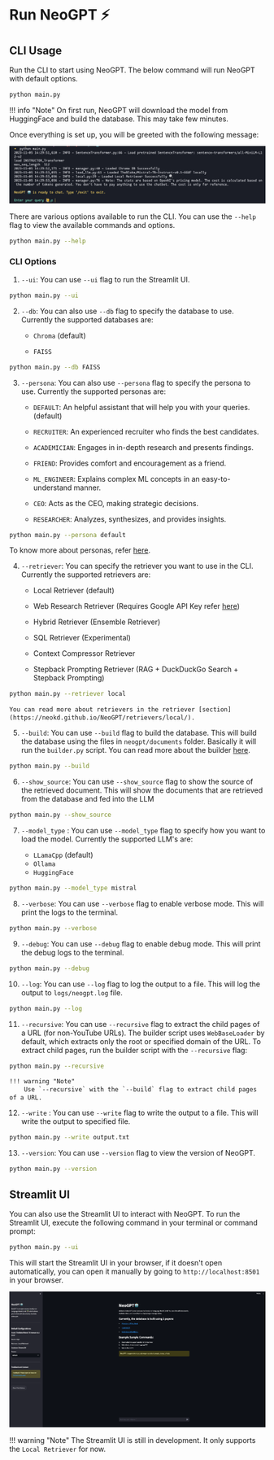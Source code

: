 

# __Run NeoGPT__ ⚡️


## CLI Usage
Run the CLI to start using NeoGPT. The below command will run NeoGPT with default options.

```bash title="Terminal"
python main.py
```

!!! info "Note"
    On first run, NeoGPT will download the model from HuggingFace and build the database. This may take few minutes.

Once everything is set up, you will be greeted with the following message:

![NeoGPT CLI](asset/cli.png)



There are various options available to run the CLI. You can use the `--help` flag to view the available commands and options.

```bash title="Terminal"
python main.py --help
```

### CLI Options

1. `--ui`: You can use `--ui` flag to run the Streamlit UI.
```bash title="Terminal"
python main.py --ui
```

2. `--db`: You can also use `--db` flag to specify the database to use. Currently the supported databases are:
    - `Chroma` (default)

    - `FAISS`
```bash title="Terminal"
python main.py --db FAISS
```

3. `--persona`: You can also use `--persona` flag to specify the persona to use. Currently the supported personas are:

    - `DEFAULT`: An helpful assistant that will help you with your queries. (default)

    - `RECRUITER`: An experienced recruiter who finds the best candidates.

    - `ACADEMICIAN`: Engages in in-depth research and presents findings.

    - `FRIEND`: Provides comfort and encouragement as a friend.

    - `ML_ENGINEER`: Explains complex ML concepts in an easy-to-understand manner.

    - `CEO`: Acts as the CEO, making strategic decisions.

    - `RESEARCHER`: Analyzes, synthesizes, and provides insights.
```bash title="Terminal"
python main.py --persona default
```

To know more about personas, refer [here](https://neokd.github.io/NeoGPT/persona/persona/).


4. `--retriever`: You can specify the retriever you want to use in the CLI. Currently the supported retrievers are:
    - Local Retriever (default)

    - Web Research Retriever (Requires Google API Key refer [here](https://neokd.github.io/NeoGPT/advance/search/))

    - Hybrid Retriever (Ensemble Retriever)

    - SQL Retriever (Experimental)

    - Context Compressor Retriever

    - Stepback Prompting Retriever (RAG + DuckDuckGo Search + Stepback Prompting)
```bash title="Terminal"
python main.py --retriever local
```

    You can read more about retrievers in the retriever [section](https://neokd.github.io/NeoGPT/retrievers/local/).


5. `--build`: You can use `--build` flag to build the database. This will build the database using the files in `neogpt/documents` folder.
    Basically it will run the `builder.py` script. You can read more about the builder [here](https://neokd.github.io/NeoGPT/builder/).
```bash title="Terminal"
python main.py --build
```

6. `--show_source`: You can use `--show_source` flag to show the source of the retrieved document. This will show the documents that are retrieved from the database and fed into the LLM
```bash title="Terminal"
python main.py --show_source
```

7. `--model_type` : You can use `--model_type` flag to specify how you want to load the model. Currently the supported LLM's are:

    - `LLamaCpp` (default)
    - `Ollama`
    - `HuggingFace`
```bash title="Terminal"
python main.py --model_type mistral
```

8. `--verbose`: You can use `--verbose` flag to enable verbose mode. This will print the logs to the terminal.
```bash title="Terminal"
python main.py --verbose
```

9. `--debug`: You can use `--debug` flag to enable debug mode. This will print the debug logs to the terminal.
```bash title="Terminal"
python main.py --debug
```

10. `--log`: You can use `--log` flag to log the output to a file. This will log the output to `logs/neogpt.log` file.
```bash title="Terminal"
python main.py --log
```

11. `--recursive`: You can use `--recursive` flag to extract the child pages of a URL (for non-YouTube URLs). The builder script uses `WebBaseLoader` by default, which extracts only the root or specified domain of the URL. To extract child pages, run the builder script with the `--recursive` flag:
```bash title="Terminal"
python main.py --recursive
```
    !!! warning "Note"
        Use `--recursive` with the `--build` flag to extract child pages of a URL.

12. `--write` : You can use `--write` flag to write the output to a file. This will write the output to specified file. 
```bash title="Terminal"
python main.py --write output.txt
```

13. `--version`: You can use `--version` flag to view the version of NeoGPT.
```bash title="Terminal"
python main.py --version
```

## Streamlit UI

You can also use the Streamlit UI to interact with NeoGPT. To run the Streamlit UI, execute the following command in your terminal or command prompt:

```bash title="Terminal"
python main.py --ui
```

This will start the Streamlit UI in your browser, if it doesn't open automatically, you can open it manually by going to `http://localhost:8501` in your browser.

![Streamlit UI NeoGPT](./asset/ui.png)


!!! warning "Note"
    The Streamlit UI is still in development. It only supports the `Local Retriever` for now.
